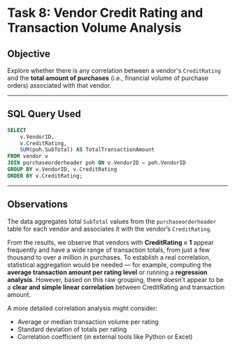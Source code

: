 
# Task 8: Vendor Credit Rating and Transaction Volume Analysis

## Objective
Explore whether there is any correlation between a vendor's `CreditRating` and the **total amount of purchases** (i.e., financial volume of purchase orders) associated with that vendor.

---

## SQL Query Used

```sql
SELECT 
    v.VendorID,
    v.CreditRating,
    SUM(poh.SubTotal) AS TotalTransactionAmount
FROM vendor v
JOIN purchaseorderheader poh ON v.VendorID = poh.VendorID
GROUP BY v.VendorID, v.CreditRating
ORDER BY v.CreditRating;
```

---

## Observations

The data aggregates total `SubTotal` values from the `purchaseorderheader` table for each vendor and associates it with the vendor’s `CreditRating`.

From the results, we observe that vendors with **CreditRating = 1** appear frequently and have a wide range of transaction totals, from just a few thousand to over a million in purchases. To establish a real correlation, statistical aggregation would be needed — for example, computing the **average transaction amount per rating level** or running a **regression analysis**. However, based on this raw grouping, there doesn't appear to be a **clear and simple linear correlation** between CreditRating and transaction amount.

A more detailed correlation analysis might consider:
- Average or median transaction volume per rating
- Standard deviation of totals per rating
- Correlation coefficient (in external tools like Python or Excel)

